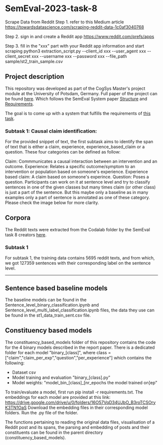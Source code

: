 # SemEval-2023-task-8

Scrape Data from Reddit
Step 1. refer to this Medium article
https://towardsdatascience.com/scraping-reddit-data-1c0af3040768

Step 2. sign in and create a Reddit app
https://www.reddit.com/prefs/apps

Step 3. fill in the "xxx" part with your Reddit app information and start scraping
python3 extraction_script.py --client_id xxx --user_agent xxx --client_secret xxx --username xxx --password xxx --file_path sample/st2_train_sample.csv


## Project description 

This repository was developed as part of the CogSys Master's project module at the University of Potsdam, Germany. Full paper of the project can be found [here](https://www.overleaf.com/project/63737db61470cc4405a391c3). Which follows the SemEval System paper [Structure](https://semeval.github.io/system-paper-template.html) and [Requirements](https://semeval.github.io/paper-requirements.html).

The goal is to come up with a system that fulfills the requirements of [this task](https://causalclaims.github.io/).


### Subtask 1: Causal claim identification:
For the provided snippet of text, the first subtask aims to identify the span of text that is either a claim, experience, experience_based_claim or a question. These four categories can be defined as follow:

Claim: Commmunicates a causal interaction between an intervention and an outcome.
Experience: Relates a specific outcome/symptom to an intervention or population based on someone's experience.
Experience based claim: A claim based on someone's experince.
Question: Poses a question.
Participants can work on it at sentence level and try to classify sentences in one of the given classes but many times claim (or other class) is just a part of the sentence. But this maybe only a baseline as in many examples only a part of sentence is annotated as one of these category. Please check the image below for more clarity.


## Corpora 

The Reddit texts were extracted from the Codalab folder by the SemEval task 8 creators [here](https://codalab.lisn.upsaclay.fr/competitions/6948?secret_key=0eb18fd8-c847-4738-956c-f0f19fe3692e#participate-get_starting_kit). 

### Subtask 1
For subtask 1, the training data contains 5695 reddit texts, and from which, we got 127359 sentences with their corresponding label on the sentence level.


-----------------------------
## Sentence based baseline models 

The baseline models can be found in the Sentence_level_binary_classification.ipynb and Sentence_level_multi_label_classification.ipynb files, the data they use can be found in the st1_data_train_sent.csv file.

## Constituency based models 

The constituency_based_models folder of this repository contains the code for the 4 binary models described in the report paper.
There is a dedicated folder for each model "binary_[class]", where class = ["claim","claim_per_exp","question","per_experience"] which contains the following:

<ul>
  <li>Dataset csv </li>
  <li>Model training and evaluation "binary_[class].py" </li>
  <li>Model weights: "model_bin_[class]_[nr_epochs the model trained on]ep"</li>
</ul>

To train/evaluate a model, first run pip install -r requirements.txt. The embeddings for each model are provided at this link: https://drive.google.com/drive/u/0/folders/16O57VqD34UJbO_B3roTCSOryK3TN1OaS
Download the embedding files in their corresponding model folders.
Run the .py file of the folder.

The functions pertaining to reading the original data files, visualisation of a Reddit post and its spans, the parsing and embedding of posts and their constituents can be found in the parent directory (constituency_based_models). 
